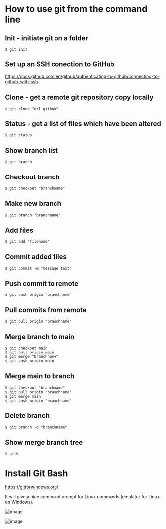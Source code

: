 # How to use git from the command line

## Init - initiate git on a folder  
```
$ git init  
```

## Set up an SSH conection to GitHub
https://docs.github.com/en/github/authenticating-to-github/connecting-to-github-with-ssh

## Clone - get a remote git repository copy locally
```
$ git clone "url github"  
```

## Status - get a list of files which have been altered 
```
$ git status
```

## Show branch list  
```
$ git branch
```

## Checkout branch 
```
$ git checkout "branchname"
```

## Make new branch 
```
$ git branch "branchname"
```

## Add files 
```
$ git add "filename"
```

## Commit added files  
```
$ git commit -m "message text"
```

## Push commit to remote 
```
$ git push origin "branchname"
```

## Pull commits from remote  
```
$ git pull origin "branchname"
```

## Merge branch to main  
```
$ git checkout main 
$ git pull origin main
$ git merge "branchname"
$ git push origin main  
```

## Merge main to branch  
```
$ git checkout "branchname" 
$ git pull origin "branchname"  
$ git merge main  
$ git push origin "branchname"
```

## Delete branch 
```
$ git branch -d "branchname"
```

## Show merge branch tree  
```
$ gitk
```

# Install Git Bash

https://gitforwindows.org/

It will give a nice command prompt for Linux commands (emulator for Linux on Windows).

![image](https://user-images.githubusercontent.com/37830964/116661126-4272b600-a994-11eb-8c54-94e9c7f1d0ef.png)

![image](https://user-images.githubusercontent.com/37830964/116661403-af864b80-a994-11eb-87e0-e07b95e1627f.png)


